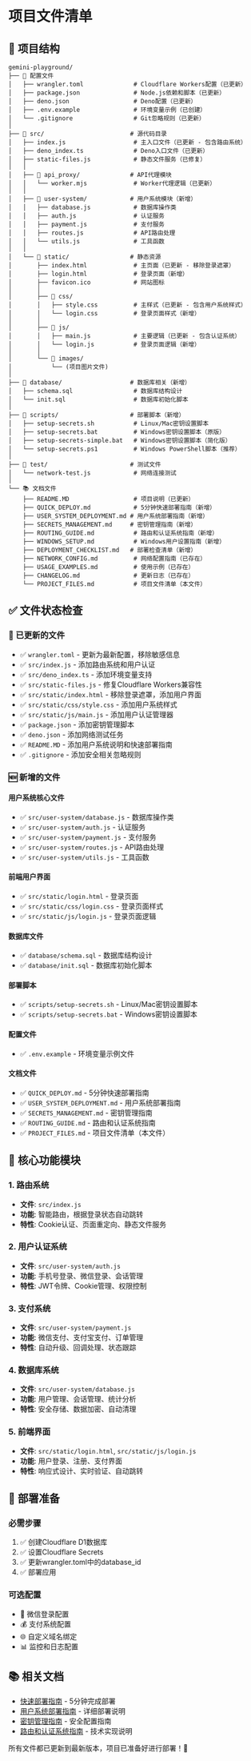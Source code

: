 # 项目文件清单

## 📁 项目结构

```
gemini-playground/
├── 📄 配置文件
│   ├── wrangler.toml              # Cloudflare Workers配置（已更新）
│   ├── package.json               # Node.js依赖和脚本（已更新）
│   ├── deno.json                  # Deno配置（已更新）
│   ├── .env.example               # 环境变量示例（已创建）
│   └── .gitignore                 # Git忽略规则（已更新）
│
├── 📂 src/                        # 源代码目录
│   ├── index.js                   # 主入口文件（已更新 - 包含路由系统）
│   ├── deno_index.ts              # Deno入口文件（已更新）
│   ├── static-files.js            # 静态文件服务（已修复）
│   │
│   ├── 📂 api_proxy/              # API代理模块
│   │   └── worker.mjs             # Worker代理逻辑（已更新）
│   │
│   ├── 📂 user-system/            # 用户系统模块（新增）
│   │   ├── database.js            # 数据库操作类
│   │   ├── auth.js                # 认证服务
│   │   ├── payment.js             # 支付服务
│   │   ├── routes.js              # API路由处理
│   │   └── utils.js               # 工具函数
│   │
│   └── 📂 static/                 # 静态资源
│       ├── index.html             # 主页面（已更新 - 移除登录遮罩）
│       ├── login.html             # 登录页面（新增）
│       ├── favicon.ico            # 网站图标
│       │
│       ├── 📂 css/
│       │   ├── style.css          # 主样式（已更新 - 包含用户系统样式）
│       │   └── login.css          # 登录页面样式（新增）
│       │
│       ├── 📂 js/
│       │   ├── main.js            # 主要逻辑（已更新 - 包含认证系统）
│       │   └── login.js           # 登录页面逻辑（新增）
│       │
│       └── 📂 images/
│           └── (项目图片文件)
│
├── 📂 database/                   # 数据库相关（新增）
│   ├── schema.sql                 # 数据库结构设计
│   └── init.sql                   # 数据库初始化脚本
│
├── 📂 scripts/                    # 部署脚本（新增）
│   ├── setup-secrets.sh           # Linux/Mac密钥设置脚本
│   ├── setup-secrets.bat          # Windows密钥设置脚本（原版）
│   ├── setup-secrets-simple.bat   # Windows密钥设置脚本（简化版）
│   └── setup-secrets.ps1          # Windows PowerShell脚本（推荐）
│
├── 📂 test/                       # 测试文件
│   └── network-test.js            # 网络连接测试
│
└── 📚 文档文件
    ├── README.MD                  # 项目说明（已更新）
    ├── QUICK_DEPLOY.md            # 5分钟快速部署指南（新增）
    ├── USER_SYSTEM_DEPLOYMENT.md # 用户系统部署指南（新增）
    ├── SECRETS_MANAGEMENT.md     # 密钥管理指南（新增）
    ├── ROUTING_GUIDE.md           # 路由和认证系统指南（新增）
    ├── WINDOWS_SETUP.md           # Windows用户设置指南（新增）
    ├── DEPLOYMENT_CHECKLIST.md   # 部署检查清单（新增）
    ├── NETWORK_CONFIG.md          # 网络配置指南（已存在）
    ├── USAGE_EXAMPLES.md          # 使用示例（已存在）
    ├── CHANGELOG.md               # 更新日志（已存在）
    └── PROJECT_FILES.md           # 项目文件清单（本文件）
```

## ✅ 文件状态检查

### 🔄 已更新的文件

- ✅ `wrangler.toml` - 更新为最新配置，移除敏感信息
- ✅ `src/index.js` - 添加路由系统和用户认证
- ✅ `src/deno_index.ts` - 添加环境变量支持
- ✅ `src/static-files.js` - 修复Cloudflare Workers兼容性
- ✅ `src/static/index.html` - 移除登录遮罩，添加用户界面
- ✅ `src/static/css/style.css` - 添加用户系统样式
- ✅ `src/static/js/main.js` - 添加用户认证管理器
- ✅ `package.json` - 添加密钥管理脚本
- ✅ `deno.json` - 添加网络测试任务
- ✅ `README.MD` - 添加用户系统说明和快速部署指南
- ✅ `.gitignore` - 添加安全相关忽略规则

### 🆕 新增的文件

#### 用户系统核心文件
- ✅ `src/user-system/database.js` - 数据库操作类
- ✅ `src/user-system/auth.js` - 认证服务
- ✅ `src/user-system/payment.js` - 支付服务
- ✅ `src/user-system/routes.js` - API路由处理
- ✅ `src/user-system/utils.js` - 工具函数

#### 前端用户界面
- ✅ `src/static/login.html` - 登录页面
- ✅ `src/static/css/login.css` - 登录页面样式
- ✅ `src/static/js/login.js` - 登录页面逻辑

#### 数据库文件
- ✅ `database/schema.sql` - 数据库结构设计
- ✅ `database/init.sql` - 数据库初始化脚本

#### 部署脚本
- ✅ `scripts/setup-secrets.sh` - Linux/Mac密钥设置脚本
- ✅ `scripts/setup-secrets.bat` - Windows密钥设置脚本

#### 配置文件
- ✅ `.env.example` - 环境变量示例文件

#### 文档文件
- ✅ `QUICK_DEPLOY.md` - 5分钟快速部署指南
- ✅ `USER_SYSTEM_DEPLOYMENT.md` - 用户系统部署指南
- ✅ `SECRETS_MANAGEMENT.md` - 密钥管理指南
- ✅ `ROUTING_GUIDE.md` - 路由和认证系统指南
- ✅ `PROJECT_FILES.md` - 项目文件清单（本文件）

## 🔧 核心功能模块

### 1. 路由系统
- **文件**: `src/index.js`
- **功能**: 智能路由，根据登录状态自动跳转
- **特性**: Cookie认证、页面重定向、静态文件服务

### 2. 用户认证系统
- **文件**: `src/user-system/auth.js`
- **功能**: 手机号登录、微信登录、会话管理
- **特性**: JWT令牌、Cookie管理、权限控制

### 3. 支付系统
- **文件**: `src/user-system/payment.js`
- **功能**: 微信支付、支付宝支付、订单管理
- **特性**: 自动升级、回调处理、状态跟踪

### 4. 数据库系统
- **文件**: `src/user-system/database.js`
- **功能**: 用户管理、会话管理、统计分析
- **特性**: 安全存储、数据加密、自动清理

### 5. 前端界面
- **文件**: `src/static/login.html`, `src/static/js/login.js`
- **功能**: 用户登录、注册、支付界面
- **特性**: 响应式设计、实时验证、自动跳转

## 🚀 部署准备

### 必需步骤
1. ✅ 创建Cloudflare D1数据库
2. ✅ 设置Cloudflare Secrets
3. ✅ 更新wrangler.toml中的database_id
4. ✅ 部署应用

### 可选配置
- 🔧 微信登录配置
- 💰 支付系统配置
- 🌐 自定义域名绑定
- 📊 监控和日志配置

## 📚 相关文档

- [快速部署指南](QUICK_DEPLOY.md) - 5分钟完成部署
- [用户系统部署指南](USER_SYSTEM_DEPLOYMENT.md) - 详细部署说明
- [密钥管理指南](SECRETS_MANAGEMENT.md) - 安全配置指南
- [路由和认证系统指南](ROUTING_GUIDE.md) - 技术实现说明

所有文件都已更新到最新版本，项目已准备好进行部署！🎉
